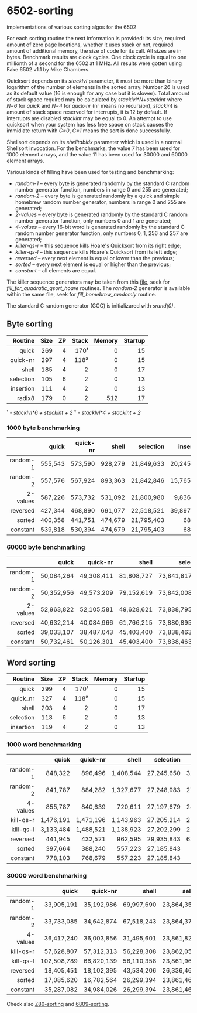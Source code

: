 # 6502-sorting
implementations of various sorting algos for the 6502

For each sorting routine the next information is provided:  its size, required amount of zero page locations, whether it uses stack or not, required amount of additional memory, the size of code for its call.  All sizes are in bytes.  Benchmark results are clock cycles.  One clock cycle is equal to one millionth of a second for the 6502 at 1 MHz.  All results were gotten using Fake 6502 v1.1 by Mike Chambers.

Quicksort depends on its *stacklvl* parameter, it must be more than binary logarithm of the number of elements in the sorted array.  Number 26 is used as its default value (16 is enough for any case but it is slower).  Total amount of stack space required may be calculated by *stacklvl\*N*+*stackint* where *N=6* for *quick* and *N=4* for *quck-nr* (nr means no recursion), *stackint* is amount of stack space reserved for interrupts, it is 12 by default.  If interrupts are disabled *stackint* may be equal to 0.  An attempt to use quicksort when your system has less free space on stack causes the immidiate return with *C=0*, *C=1* means the sort is done successfully.

Shellsort depends on its *shelltabidx* parameter which is used in a normal Shellsort invocation.  For the benchmarks, the value 7 has been used for 1000 element arrays, and the value 11 has been used for 30000 and 60000 element arrays.

Various kinds of filling have been used for testing and benchmarking:
  * *random-1* &ndash; every byte is generated randomly by the standard C random number generator function, numbers in range 0 and 255 are generated;
  * *random-2* &ndash; every byte is generated randomly by a quick and simple homebrew random number generator, numbers in range 0 and 255 are generated;
  * *2-values* &ndash; every byte is generated randomly by the standard C random number generator function, only numbers 0 and 1 are generated;
  * *4-values* &ndash; every 16-bit word is generated randomly by the standard C random number generator function, only numbers 0, 1, 256 and 257 are generated;
  * *killer-qs-r* &ndash; this sequence kills Hoare's Quicksort from its right edge;
  * *killer-qs-l* &ndash; this sequence kills Hoare's Quicksort from its left edge;
  * *reversed* &ndash; every next element is equal or lower than the previous;
  * *sorted* &ndash; every next element is equal or higher than the previous;
  * *constant* &ndash; all elements are equal.

The killer sequence generators may be taken from this [file](https://github.com/litwr2/research-of-sorting/blob/master/fillings.cpp), seek for *fill_for_quadratic_qsort_hoare* routines.  The *random-2* generator is available within the same file, seek for *fill_homebrew_randomly* routine.

The standard C random generator (GCC) is initializared with *srand(0)*.

## Byte sorting

Routine  | Size | ZP | Stack | Memory | Startup
--------:|-----:|---:|------:|-------:|-------:
quick    |  269 |  4 |   170¹|      0 |      15
quick-nr |  297 |  4 |   118²|      0 |      15
shell    |  185 |  4 |     2 |      0 |      17
selection|  105 |  6 |     2 |      0 |      13
insertion|  111 |  4 |     2 |      0 |      13
radix8   |  179 |  0 |     2 |    512 |      17

¹ - *stacklvl\*6 + stackint + 2*
² - *stacklvl\*4 + stackint + 2*

### 1000 byte benchmarking

  &nbsp; |    quick | quick-nr|   shell |  selection |  insertion | radix8
--------:|---------:|--------:|--------:|-----------:|-----------:|-------:
random-1 |  555,543 | 573,590 | 928,279 | 21,849,633 | 20,245,928 | 116,245
random-2 |  557,576 | 567,924 | 893,363 | 21,842,846 | 15,765,505 | 116,245
2-values |  587,226 | 573,732 | 531,092 | 21,800,980 |  9,836,172 | 116,281
reversed |  427,344 | 468,890 | 691,077 | 22,518,521 | 39,897,511 | 116,245
sorted   |  400,358 | 441,751 | 474,679 | 21,795,403 |     68,057 | 116,245
constant |  539,818 | 530,394 | 474,679 | 21,795,403 |     68,057 | 116,299

### 60000 byte benchmarking

  &nbsp; |    quick | quick-nr |    shell |    selection |     insertion |  radix8 
--------:|---------:|---------:|---------:|-------------:|--------------:|--------:
random-1 |50,084,264|49,308,411|81,808,727|73,841,817,729| 71,753,189,527|6,138,745
random-2 |50,352,956|49,573,209|79,152,619|73,842,008,997| 71,361,558,843|6,139,843
2-values |52,963,822|52,105,581|49,628,621|73,838,795,941| 35,873,116,976|6,142,597
reversed |40,632,214|40,084,966|61,766,215|73,880,895,900|143,557,968,552|6,138,745
sorted   |39,033,107|38,487,043|45,403,400|73,838,463,983|      4,084,215|6,138,745
constant |50,732,461|50,126,301|45,403,400|73,838,463,983|      4,084,215|6,142,615

## Word sorting

Routine  | Size | ZP | Stack | Memory | Startup
--------:|-----:|---:|------:|-------:|-------:
quick    |  299 |  4 |   170¹|      0 |      15
quick_nr |  327 |  4 |   118²|      0 |      15
shell    |  203 |  4 |     2 |      0 |      17
selection|  113 |  6 |     2 |      0 |      13
insertion|  119 |  4 |     2 |      0 |      13

### 1000 word benchmarking

  &nbsp; |   quick | quick-nr|   shell | selection | insertion 
--------:|--------:|--------:|--------:|----------:|----------:
random-1 |  848,322|  896,496|1,408,544| 27,245,650| 32,354,462
random-2 |  841,787|  884,282|1,327,677| 27,248,983| 27,659,089
4-values |  855,787|  840,639|  720,611| 27,197,679| 24,218,437
kill-qs-r|1,476,191|1,471,196|1,143,963| 27,205,214| 21,276,928
kill-qs-l|3,133,484|1,488,521|1,138,923| 27,202,299| 21,276,584
reversed |  441,945|  432,521|  962,595| 29,935,843| 63,558,635
sorted   |  397,664|  388,240|  557,223| 27,185,843|     80,117
constant |  778,103|  768,679|  557,223| 27,185,843|     80,117

### 30000 word benchmarking

  &nbsp; |     quick |  quick-nr |    shell |    selection |    insertion 
--------:|----------:|----------:|---------:|-------------:|-------------:
random-1 | 33,905,191| 35,192,986|69,997,690|23,864,359,057|28,620,322,004
random-2 | 33,733,085| 34,642,874|67,518,243|23,864,371,355|28,465,154,829
4-values | 36,417,240| 36,003,856|31,495,601|23,861,826,868|21,361,142,593
kill-qs-r| 57,628,807| 57,312,313|56,228,308|23,862,054,975|19,072,438,381
kill-qs-l|102,508,789| 66,820,139|56,110,358|23,861,964,819|19,072,437,332
reversed | 18,405,451| 18,102,395|43,534,206|26,336,469,863|57,209,527,759
sorted   | 17,085,620| 16,782,564|26,299,394|23,861,469,863|     2,404,203
constant | 35,287,082| 34,984,026|26,299,394|23,861,469,863|     2,404,203

Check also [Z80-sorting](https://github.com/litwr2/Z80-sorting) and [6809-sorting](https://github.com/litwr2/6809-sorting).
